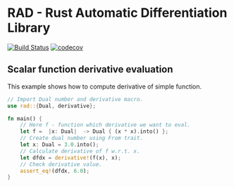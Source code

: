 # RAD - Rust Automatic Differentiation Library

[![Build Status](https://travis-ci.org/supersega/rad.svg?branch=master)](https://travis-ci.org/github/supersega/rad)
[![codecov](https://codecov.io/gh/supersega/rad/branch/master/graph/badge.svg)](https://codecov.io/gh/supersega/rad)

## Scalar function derivative evaluation
This example shows how to compute derivative of simple function.
```rust
// Import Dual number and derivative macro.
use rad::{Dual, derivative};

fn main() {
	// Here f - function which derivative we want to eval.
	let f =  |x: Dual|  -> Dual { (x * x).into() };
	// Create dual number using From trait.
	let x: Dual = 3.0.into();
	// Calculate derivative of f w.r.t. x.
	let dfdx = derivative!(f(x), x);
	// Check derivative value.
	assert_eq!(dfdx, 6.0);
}
```
